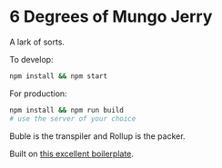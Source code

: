 # 6 Degrees of Mungo Jerry

A lark of sorts.

To develop:

```bash
npm install && npm start
```

For production:

```bash
npm install && npm run build
# use the server of your choice
```

Buble is the transpiler and Rollup is the packer.

Built on [this excellent boilerplate](https://github.com/yamafaktory/buble-react-rollup-starter).
